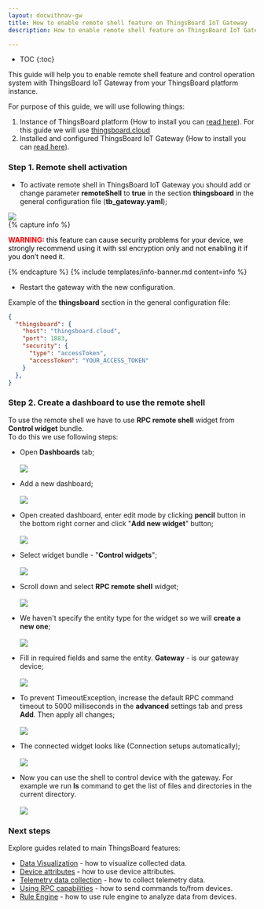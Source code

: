 ```yaml
---
layout: docwithnav-gw
title: How to enable remote shell feature on ThingsBoard IoT Gateway
description: How to enable remote shell feature on ThingsBoard IoT Gateway

---
```


* TOC
{:toc}

This guide will help you to enable remote shell feature and control operation system with ThingsBoard IoT Gateway from your ThingsBoard platform instance.  

For purpose of this guide, we will use following things:
1. Instance of ThingsBoard platform (How to install you can [read here](/docs/user-guide/install/installation-options/)). For this guide we will use [thingsboard.cloud](https://thingsboard.cloud)
2. Installed and configured ThingsBoard IoT Gateway (How to install you can [read here](/docs/iot-gateway/installation/)).

### Step 1. Remote shell activation

 - To activate remote shell in ThingsBoard IoT Gateway you should add or change parameter **remoteShell** to **true** in the section **thingsboard** in the general configuration file (**tb_gateway.yaml**);

  ![](https://img.thingsboard.io/gateway/charhe-remote-shell-parameter.png)
  <br>
{% capture info %}
<div>
  <p>
    <b style="color:red">WARNING:</b>
    <span style="color:black">this feature can cause security problems for your device, we strongly recommend using it with ssl encryption only and not enabling it if you don’t need it.</span>
  </p>
</div>
{% endcapture %}
{% include templates/info-banner.md content=info %}
 

 - Restart the gateway with the new configuration.

Example of the **thingsboard** section in the general configuration file:
```json
{
  "thingsboard": {
    "host": "thingsboard.cloud",
    "port": 1883,
    "security": {
      "type": "accessToken",
      "accessToken": "YOUR_ACCESS_TOKEN"
    }
  },
}
```

### Step 2. Create a dashboard to use the remote shell

To use the remote shell we have to use **RPC remote shell** widget from **Control widget** bundle.<br>
To do this we use following steps:
  
  - Open **Dashboards** tab;
  <br><br>
  ![](https://img.thingsboard.io/gateway/remote-shell-1.png)
 
  - Add a new dashboard;
  <br><br>
  ![](https://img.thingsboard.io/gateway/remote-shell-2.png)
  
  - Open created dashboard, enter edit mode by clicking **pencil** button in the bottom right corner and click "**Add new widget**" button;
  <br><br>
  ![](https://img.thingsboard.io/gateway/remote-shell-3.png)
  
  - Select widget bundle - "**Control widgets**";
  <br><br>
  ![](https://img.thingsboard.io/gateway/remote-shell-4.png)
  
  - Scroll down and select **RPC remote shell** widget;
  <br><br>
  ![](https://img.thingsboard.io/gateway/remote-shell-5.png)
  
  - We haven't specify the entity type for the widget so we will **create a new one**;
  <br><br>
  ![](https://img.thingsboard.io/gateway/remote-shell-6.png)
  
  - Fill in required fields and same the entity. **Gateway** - is our gateway device;
  <br><br>
  ![](https://img.thingsboard.io/gateway/remote-shell-7.png)
  
  - To prevent TimeoutException, increase the default RPC command timeout to 5000 milliseconds in the **advanced** settings tab and press **Add**. Then apply all changes;
  <br><br>
  ![](https://img.thingsboard.io/gateway/remote-shell-8.png)
  
  - The connected widget looks like (Connection setups automatically);
  <br><br>
  ![](https://img.thingsboard.io/gateway/remote-shell-9.png)
  
  - Now you can use the shell to control device with the gateway. For example we run **ls** command to get the list of files and directories in the current directory. 
  <br><br>
  ![](https://img.thingsboard.io/gateway/remote-shell-10.png)

### Next steps

Explore guides related to main ThingsBoard features:

 - [Data Visualization](/docs/user-guide/visualization/) - how to visualize collected data.
 - [Device attributes](/docs/user-guide/attributes/) - how to use device attributes.
 - [Telemetry data collection](/docs/user-guide/telemetry/) - how to collect telemetry data.
 - [Using RPC capabilities](/docs/user-guide/rpc/) - how to send commands to/from devices.
 - [Rule Engine](/docs/user-guide/rule-engine/) - how to use rule engine to analyze data from devices.
